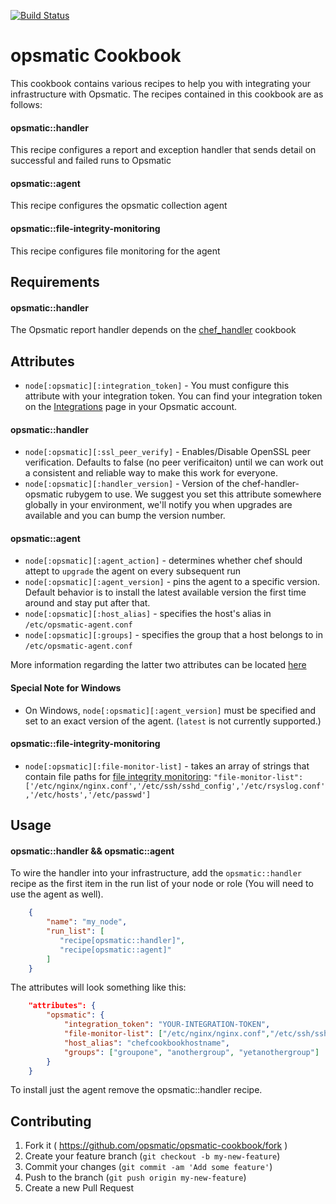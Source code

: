 [![Build Status](https://travis-ci.org/opsmatic/opsmatic-cookbook.svg?branch=master)](https://travis-ci.org/opsmatic/opsmatic-cookbook)

opsmatic Cookbook
======================
This cookbook contains various recipes to help you with integrating your infrastructure with Opsmatic. The recipes
contained in this cookbook are as follows:

#### opsmatic::handler

This recipe configures a report and exception handler that sends detail on successful and failed runs to Opsmatic

#### opsmatic::agent

This recipe configures the opsmatic collection agent

#### opsmatic::file-integrity-monitoring

This recipe configures file monitoring for the agent



Requirements
------------
#### opsmatic::handler

The Opsmatic report handler depends on the [chef_handler](https://github.com/opscode-cookbooks/chef_handler) cookbook

Attributes
----------

* `node[:opsmatic][:integration_token]` - You must configure this attribute with your integration token. You can find your
integration token on the [Integrations](https://opsmatic.com/app/integrations) page in your Opsmatic account.

#### opsmatic::handler

* `node[:opsmatic][:ssl_peer_verify]` - Enables/Disable OpenSSL peer verification. Defaults to false (no peer verificaiton) until we can work out a consistent and reliable way to make this work for everyone.
* `node[:opsmatic][:handler_version]` - Version of the chef-handler-opsmatic rubygem to use. We suggest you set this attribute somewhere globally in your environment, we'll notify you when upgrades are available
and you can bump the version number.

#### opsmatic::agent

* `node[:opsmatic][:agent_action]` - determines whether chef should attept to
`upgrade` the agent on every subsequent run
* `node[:opsmatic][:agent_version]` - pins the agent to a specific version.
Default behavior is to install the latest available version the first time
around and stay put after that.
* `node[:opsmatic][:host_alias]` - specifies the host's alias in `/etc/opsmatic-agent.conf`
* `node[:opsmatic][:groups]` - specifies the group that a host belongs to in `/etc/opsmatic-agent.conf`

More information regarding the latter two attributes can be located [here](https://opsmatic.com/app/docs/agent-configuration)

#### Special Note for Windows

* On Windows, `node[:opsmatic][:agent_version]` must be specified and set to an exact version of the agent. (`latest` is not currently supported.)

#### opsmatic::file-integrity-monitoring

* `node[:opsmatic][:file-monitor-list]` - takes an array of strings that contain file paths for [file integrity monitoring](https://opsmatic.com/app/docs/file-integrity-monitoring):
`"file-monitor-list": ['/etc/nginx/nginx.conf','/etc/ssh/sshd_config','/etc/rsyslog.conf','/etc/hosts','/etc/passwd']`


Usage
-----
#### opsmatic::handler && opsmatic::agent

To wire the handler into your infrastructure, add the `opsmatic::handler` recipe as the first item in the run list
of your node or role (You will need to use the agent as well).

```json
    {
        "name": "my_node",
        "run_list": [
           "recipe[opsmatic::handler]",
           "recipe[opsmatic::agent]"
        ]
    }
```

The attributes will look something like this:

```json
    "attributes": {
        "opsmatic": {
            "integration_token": "YOUR-INTEGRATION-TOKEN",
            "file-monitor-list": ["/etc/nginx/nginx.conf","/etc/ssh/sshd_config","/etc/rsyslog.conf","/etc/hosts","/etc/passwd"],
            "host_alias": "chefcookbookhostname",
            "groups": ["groupone", "anothergroup", "yetanothergroup"]
        }
    }
```

To install just the agent remove the opsmatic::handler recipe.

Contributing
------------
1. Fork it ( https://github.com/opsmatic/opsmatic-cookbook/fork )
2. Create your feature branch (`git checkout -b my-new-feature`)
3. Commit your changes (`git commit -am 'Add some feature'`)
4. Push to the branch (`git push origin my-new-feature`)
5. Create a new Pull Request
